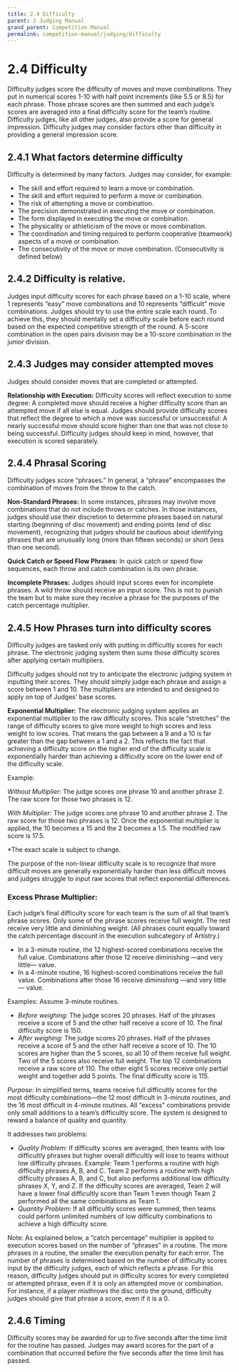 ```yaml
---
title: 2.4 Difficulty
parent: 2 Judging Manual
grand_parent: Competition Manual
permalink: competition-manual/judging/difficulty
---
```

# 2.4 Difficulty
Difficulty judges score the difficulty of moves and move combinations. They put in numerical scores 1-10 with half
point increments (like 5.5 or 8.5) for each phrase. Those phrase scores are then summed and each judge’s scores
are averaged into a final difficulty score for the team’s routine.
Difficulty judges, like all other judges, also provide a score for general impression. Difficulty judges may consider
factors other than difficulty in providing a general impression score.

## 2.4.1 What factors determine difficulty
Difficulty is determined by many factors. Judges may consider, for example:
- The skill and effort required to learn a move or combination.
- The skill and effort required to perform a move or combination.
- The risk of attempting a move or combination.
- The precision demonstrated in executing the move or combination.
- The form displayed in executing the move or combination.
- The physicality or athleticism of the move or move combination.
- The coordination and timing required to perform cooperative (teamwork) aspects of a move or combination.
- The consecutivity of the move or move combination. (Consecutivity is defined below)

## 2.4.2 Difficulty is relative.
Judges input difficulty scores for each phrase based on a 1-10 scale, where 1 represents “easy” move
combinations and 10 represents “difficult” move combinations.
Judges should try to use the entire scale each round. To achieve this, they should mentally set a difficulty scale
before each round based on the expected competitive strength of the round. A 5-score combination in the open
pairs division may be a 10-score combination in the junior division.

## 2.4.3 Judges may consider attempted moves
Judges should consider moves that are completed or attempted.

**Relationship with Execution:** Difficulty scores will reflect execution to some degree: A completed move should
receive a higher difficulty score than an attempted move if all else is equal. Judges should provide difficulty scores
that reflect the degree to which a move was successful or unsuccessful: A nearly successful move should score
higher than one that was not close to being successful. Difficulty judges should keep in mind, however, that
execution is scored separately.

## 2.4.4 Phrasal Scoring
Difficulty judges score “phrases.” In general, a “phrase” encompasses the combination of moves from the throw to
the catch.

**Non-Standard Phrases:** In some instances, phrases may involve move combinations that do not include throws
or catches. In those instances, judges should use their discretion to determine phrases based on natural starting
(beginning of disc movement) and ending points (end of disc movement), recognizing that judges should be
cautious about identifying phrases that are unusually long (more than fifteen seconds) or short (less than one
second).

**Quick Catch or Speed Flow Phrases:** In quick catch or speed flow sequences, each throw and catch
combination is its own phrase.

**Incomplete Phrases:** Judges should input scores even for incomplete phrases. A wild throw should receive an
input score. This is not to punish the team but to make sure they receive a phrase for the purposes of the catch
percentage multiplier.

## 2.4.5 How Phrases turn into difficulty scores
Difficulty judges are tasked only with putting in difficultly scores for each phrase. The electronic judging system
then sums those difficulty scores after applying certain multipliers.

Difficulty judges should not try to anticipate the electronic judging system in inputting their scores. They should
simply judge each phrase and assign a score between 1 and 10. The multipliers are intended to and designed to
apply on top of Judges’ base scores.

**Exponential Multiplier:** The electronic judging system applies an exponential multiplier to the raw difficulty
scores. This scale “stretches” the range of difficulty scores to give more weight to high scores and less weight to
low scores. That means the gap between a 9 and a 10 is far greater than the gap between a 1 and a 2. This
reflects the fact that achieving a difficulty score on the higher end of the difficulty scale is exponentially harder
than achieving a difficulty score on the lower end of the difficulty scale.

Example:

_Without Multiplier:_ The judge scores one phrase 10 and another phrase 2. The raw score for those two phrases is 12.

_With Multiplier:_ The judge scores one phrase 10 and another phrase 2. The raw score for those two phrases is 12.
Once the exponential multiplier is applied, the 10 becomes a 15 and the 2 becomes a 1.5. The modified raw score is 17.5.

*The exact scale is subject to change.

The purpose of the non-linear difficulty scale is to recognize that more difficult moves are generally exponentially
harder than less difficult moves and judges struggle to input raw scores that reflect exponential differences.

### Excess Phrase Multiplier:
Each judge’s final difficulty score for each team is the sum of all that team’s phrase scores. Only some of the
phrase scores receive full weight. The rest receive
very little and diminishing weight. (All phrases count equally
toward the catch percentage discount in the execution subcategory of Artistry.)

- In a 3-minute routine, the 12 highest-scored combinations receive the full value. Combinations after those 12 receive diminishing —and very little— value.
- In a 4-minute routine, 16 highest-scored combinations receive the full value. Combinations after those 16 receive diminishing —and very little— value. 

Examples: Assume 3-minute routines.
- _Before weighing:_ The judge scores 20 phrases. Half of the phrases receive a score of 5 and the other half receive a score of 10. The final difficulty score is 150.
- _After weighing:_ The judge scores 20 phrases. Half of the phrases receive a score of 5 and the other half receive a score of 10. The 10 scores are higher than the 5 scores, so all 10 of them receive full weight. Two of the 5 scores also receive full weight. The top 12 combinations receive a raw score of 110. The other eight 5 scores receive only partial weight and together add 5 points. The final difficulty score is 115. 

_Purpose:_ In simplified terms, teams receive full difficultly scores for the most difficulty combinations—the 12 most 
difficult in 3-minute routines, and the 16 most difficult in 4-minute routines. All “excess” combinations provide only 
small additions to a team’s difficultly score. The system is designed to reward a balance of quality and quantity. 

It addresses two problems:

- _Quality Problem:_ If difficulty scores are averaged, then teams with low difficultly phrases but higher overall difficultly will lose to teams without low difficulty phrases. Example: Team 1 performs a routine with high difficulty phrases A, B, and C. Team 2 performs a routine with high difficulty phrases A, B, and C, but also performs additional low difficulty phrases X, Y, and Z. If the difficulty scores are averaged, Team 2 will have a lower final difficultly score than Team 1 even though Team 2 performed all the same combinations as Team 1.
- _Quantity Problem:_ If all difficultly scores were summed, then teams could perform unlimited numbers of low difficulty combinations to achieve a high difficulty score. 

Note: As explained below, a “catch percentage” multiplier is applied to execution scores based on the number of “phrases” 
in a routine. The more phrases in a routine, the smaller the execution penalty for each error. The number of phrases is 
determined based on the number of difficulty scores input by the difficulty judges, each of which reflects a phrase. 
For this reason, difficulty judges should put in difficulty scores for every completed or attempted phrase, even if it 
is only an attempted move or combination. For instance, if a player misthrows the disc onto the ground, difficulty judges 
should give that phrase a score, even if it is a 0.

## 2.4.6 Timing
Difficulty scores may be awarded for up to five seconds after the time limit for the routine has passed. Judges may
award scores for the part of a combination that occurred before the five seconds after the time limit has passed.
